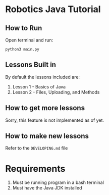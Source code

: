 # Robotics Java Tutorial
## How to Run
Open terminal and run:

`python3 main.py`

## Lessons Built in
By default the lessons included are:
1. Lesson 1 - Basics of Java
2. Lesson 2 - Files, Uploading, and Methods

## How to get more lessons
Sorry, this feature is not implemented as of yet.

## How to make new lessons
Refer to the `DEVELOPING.md` file
# Requirements
1. Must be running program in a bash terminal
2. Must have the Java JDK installed